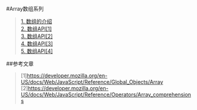#Array数组系列
> [1. 数组的介绍](https://github.com/ScholatLouis/JavaScript/blob/master/%5B1%5D%E6%95%B0%E7%BB%84%E7%9A%84%E4%BB%8B%E7%BB%8D.md)  
> [2. 数组API[1]](https://github.com/ScholatLouis/JavaScript/blob/master/%5B2%5D%E6%95%B0%E7%BB%84API%5B1%5D.md)  
> [3. 数组API[2]](https://github.com/ScholatLouis/JavaScript/blob/master/%5B2%5D%E6%95%B0%E7%BB%84API%5B2%5D.md)  
> [4. 数组API[3]]()  
> [5. 数组API[4]]()    

##参考文章
> [1]https://developer.mozilla.org/en-US/docs/Web/JavaScript/Reference/Global_Objects/Array
> [2]https://developer.mozilla.org/en-US/docs/Web/JavaScript/Reference/Operators/Array_comprehensions
